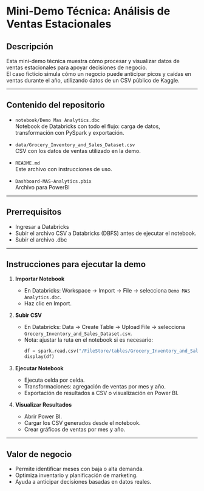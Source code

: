 # Mini-Demo Técnica: Análisis de Ventas Estacionales

## Descripción
Esta mini-demo técnica muestra cómo procesar y visualizar datos de ventas estacionales para apoyar decisiones de negocio.  
El caso ficticio simula cómo un negocio puede anticipar picos y caídas en ventas durante el año, utilizando datos de un CSV público de Kaggle.

---

## Contenido del repositorio

- `notebook/Demo Mas Analytics.dbc`  
  Notebook de Databricks con todo el flujo: carga de datos, transformación con PySpark y exportación.

- `data/Grocery_Inventory_and_Sales_Dataset.csv`  
  CSV con los datos de ventas utilizado en la demo.

- `README.md`  
  Este archivo con instrucciones de uso.

- `Dashboard-MAS-Analytics.pbix`  
  Archivo para PowerBI

---

## Prerrequisitos

- Ingresar a Databricks  
- Subir el archivo CSV a Databricks (DBFS) antes de ejecutar el notebook.
- Subir el archivo .dbc

---

## Instrucciones para ejecutar la demo

1. **Importar Notebook**
   - En Databricks: Workspace → Import → File → selecciona `Demo MAS Analytics.dbc`.
   - Haz clic en Import.

2. **Subir CSV**
   - En Databricks: Data → Create Table → Upload File → selecciona `Grocery_Inventory_and_Sales_Dataset.csv`.
   - Nota: ajustar la ruta en el notebook si es necesario:
     ```python
     df = spark.read.csv("/FileStore/tables/Grocery_Inventory_and_Sales_Dataset.csv", header=True, inferSchema=True)
     display(df)
     ```

3. **Ejecutar Notebook**
   - Ejecuta celda por celda.
   - Transformaciones: agregación de ventas por mes y año.
   - Exportación de resultados a CSV o visualización en Power BI.

4. **Visualizar Resultados**
   - Abrir Power BI.
   - Cargar los CSV generados desde el notebook.
   - Crear gráficos de ventas por mes y año.

---

## Valor de negocio
- Permite identificar meses con baja o alta demanda.  
- Optimiza inventario y planificación de marketing.  
- Ayuda a anticipar decisiones basadas en datos reales.
